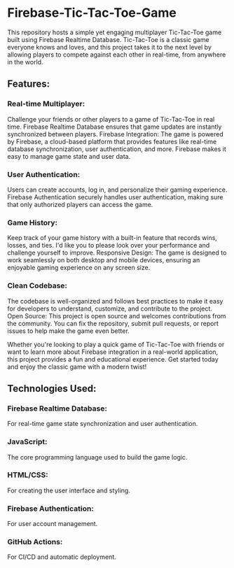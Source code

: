 # Firebase-Tic-Tac-Toe-Game
This repository hosts a simple yet engaging multiplayer Tic-Tac-Toe game built using Firebase Realtime Database. Tic-Tac-Toe is a classic game everyone knows and loves, and this project takes it to the next level by allowing players to compete against each other in real-time, from anywhere in the world.

##  Features:

###  Real-time Multiplayer: 
  Challenge your friends or other players to a game of Tic-Tac-Toe in real time. Firebase Realtime Database ensures that game updates are instantly synchronized between players.
Firebase Integration: 
  The game is powered by Firebase, a cloud-based platform that provides features like real-time database synchronization, user authentication, and more. Firebase makes it easy to manage game state and user data.
###  User Authentication: 
  Users can create accounts, log in, and personalize their gaming experience. Firebase Authentication securely handles user authentication, making sure that only authorized players can access the game.
###  Game History: 
  Keep track of your game history with a built-in feature that records wins, losses, and ties. I'd like you to please look over your performance and challenge yourself to improve.
Responsive Design: 
  The game is designed to work seamlessly on both desktop and mobile devices, ensuring an enjoyable gaming experience on any screen size.
###  Clean Codebase: 
  The codebase is well-organized and follows best practices to make it easy for developers to understand, customize, and contribute to the project.
Open Source: This project is open source and welcomes contributions from the community. You can fix the repository, submit pull requests, or report issues to help make the game even better.

Whether you're looking to play a quick game of Tic-Tac-Toe with friends or want to learn more about Firebase integration in a real-world application, this project provides a fun and educational experience. Get started today and enjoy the classic game with a modern twist!


##  Technologies Used:

###  Firebase Realtime Database:   
  For real-time game state synchronization and user authentication.
###  JavaScript: 
  The core programming language used to build the game logic.
###  HTML/CSS:
  For creating the user interface and styling.
###  Firebase Authentication: 
  For user account management.
###  GitHub Actions: 
  For CI/CD and automatic deployment.
